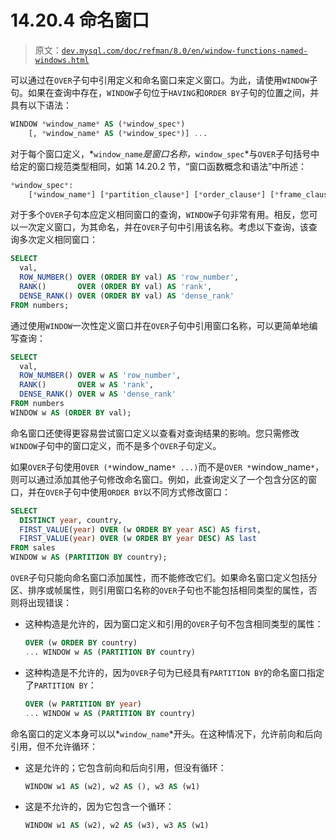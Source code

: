 # 14.20.4 命名窗口

> 原文：[`dev.mysql.com/doc/refman/8.0/en/window-functions-named-windows.html`](https://dev.mysql.com/doc/refman/8.0/en/window-functions-named-windows.html)

可以通过在`OVER`子句中引用定义和命名窗口来定义窗口。为此，请使用`WINDOW`子句。如果在查询中存在，`WINDOW`子句位于`HAVING`和`ORDER BY`子句的位置之间，并具有以下语法：

```sql
WINDOW *window_name* AS (*window_spec*)
    [, *window_name* AS (*window_spec*)] ...
```

对于每个窗口定义，*`window_name`*是窗口名称，*`window_spec`*与`OVER`子句括号中给定的窗口规范类型相同，如第 14.20.2 节，“窗口函数概念和语法”中所述：

```sql
*window_spec*:
    [*window_name*] [*partition_clause*] [*order_clause*] [*frame_clause*]
```

对于多个`OVER`子句本应定义相同窗口的查询，`WINDOW`子句非常有用。相反，您可以一次定义窗口，为其命名，并在`OVER`子句中引用该名称。考虑以下查询，该查询多次定义相同窗口：

```sql
SELECT
  val,
  ROW_NUMBER() OVER (ORDER BY val) AS 'row_number',
  RANK()       OVER (ORDER BY val) AS 'rank',
  DENSE_RANK() OVER (ORDER BY val) AS 'dense_rank'
FROM numbers;
```

通过使用`WINDOW`一次性定义窗口并在`OVER`子句中引用窗口名称，可以更简单地编写查询：

```sql
SELECT
  val,
  ROW_NUMBER() OVER w AS 'row_number',
  RANK()       OVER w AS 'rank',
  DENSE_RANK() OVER w AS 'dense_rank'
FROM numbers
WINDOW w AS (ORDER BY val);
```

命名窗口还使得更容易尝试窗口定义以查看对查询结果的影响。您只需修改`WINDOW`子句中的窗口定义，而不是多个`OVER`子句定义。

如果`OVER`子句使用`OVER (*`window_name`* ...)`而不是`OVER *`window_name`*`，则可以通过添加其他子句修改命名窗口。例如，此查询定义了一个包含分区的窗口，并在`OVER`子句中使用`ORDER BY`以不同方式修改窗口：

```sql
SELECT
  DISTINCT year, country,
  FIRST_VALUE(year) OVER (w ORDER BY year ASC) AS first,
  FIRST_VALUE(year) OVER (w ORDER BY year DESC) AS last
FROM sales
WINDOW w AS (PARTITION BY country);
```

`OVER`子句只能向命名窗口添加属性，而不能修改它们。如果命名窗口定义包括分区、排序或帧属性，则引用窗口名称的`OVER`子句也不能包括相同类型的属性，否则将出现错误：

+   这种构造是允许的，因为窗口定义和引用的`OVER`子句不包含相同类型的属性：

    ```sql
    OVER (w ORDER BY country)
    ... WINDOW w AS (PARTITION BY country)
    ```

+   这种构造是不允许的，因为`OVER`子句为已经具有`PARTITION BY`的命名窗口指定了`PARTITION BY`：

    ```sql
    OVER (w PARTITION BY year)
    ... WINDOW w AS (PARTITION BY country)
    ```

命名窗口的定义本身可以以*`window_name`*开头。在这种情况下，允许前向和后向引用，但不允许循环：

+   这是允许的；它包含前向和后向引用，但没有循环：

    ```sql
    WINDOW w1 AS (w2), w2 AS (), w3 AS (w1)
    ```

+   这是不允许的，因为它包含一个循环：

    ```sql
    WINDOW w1 AS (w2), w2 AS (w3), w3 AS (w1)
    ```
